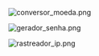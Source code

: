 ![conversor_moeda.png](conversor_moeda.png)

![gerador_senha.png](gerador_senha.png)

![rastreador_ip.png](rastreador_ip.png)

